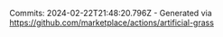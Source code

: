 Commits: 2024-02-22T21:48:20.796Z - Generated via https://github.com/marketplace/actions/artificial-grass
<br>
